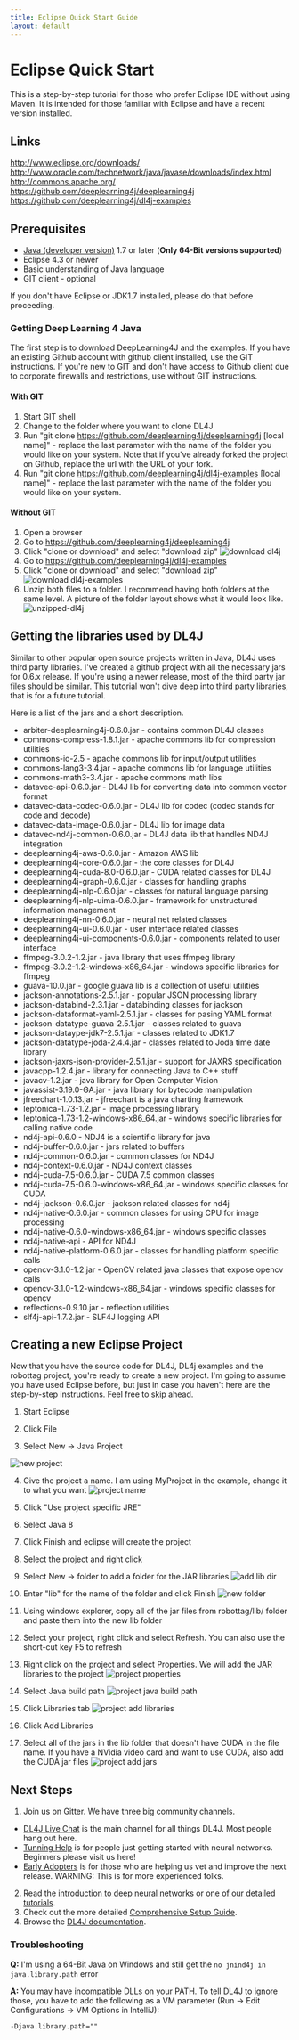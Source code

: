 ```yaml
---
title: Eclipse Quick Start Guide
layout: default
---
```

<!-- Begin Inspectlet Embed Code -->
<script type="text/javascript" id="inspectletjs">
window.__insp = window.__insp || [];
__insp.push(['wid', 1755897264]);
(function() {
function ldinsp(){if(typeof window.__inspld != "undefined") return; window.__inspld = 1; var insp = document.createElement('script'); insp.type = 'text/javascript'; insp.async = true; insp.id = "inspsync"; insp.src = ('https:' == document.location.protocol ? 'https' : 'http') + '://cdn.inspectlet.com/inspectlet.js'; var x = document.getElementsByTagName('script')[0]; x.parentNode.insertBefore(insp, x); };
setTimeout(ldinsp, 500); document.readyState != "complete" ? (window.attachEvent ? window.attachEvent('onload', ldinsp) : window.addEventListener('load', ldinsp, false)) : ldinsp();
})();
</script>
<!-- End Inspectlet Embed Code -->

Eclipse Quick Start
=================

This is a step-by-step tutorial for those who prefer Eclipse IDE without using Maven. It is intended for those familiar with Eclipse and have a recent version installed.

## Links

http://www.eclipse.org/downloads/
http://www.oracle.com/technetwork/java/javase/downloads/index.html
http://commons.apache.org/
https://github.com/deeplearning4j/deeplearning4j 
https://github.com/deeplearning4j/dl4j-examples

## Prerequisites

* [Java (developer version)](#Java) 1.7 or later (**Only 64-Bit versions supported**)
* Eclipse 4.3 or newer
* Basic understanding of Java language
* GIT client - optional

If you don't have Eclipse or JDK1.7 installed, please do that before proceeding.

### <a name="GetDL4J">Getting Deep Learning 4 Java</a>

The first step is to download DeepLearning4J and the examples. If you have an existing Github account with github client installed, use the GIT instructions. If you're new to GIT and don't have access to Github client due to corporate firewalls and restrictions, use without GIT instructions.

#### <a name="WithGIT">With GIT</a>

1. Start GIT shell
2. Change to the folder where you want to clone DL4J
3. Run "git clone https://github.com/deeplearning4j/deeplearning4j [local name]" - replace the last parameter with the name of the folder you would like on your system. Note that if you've already forked the project on Github, replace the url with the URL of your fork.
4. Run "git clone https://github.com/deeplearning4j/dl4j-examples [local name]" - replace the last parameter with the name of the folder you would like on your system.

#### <a name="WithOutGIT">Without GIT</a>

1. Open a browser
2. Go to https://github.com/deeplearning4j/deeplearning4j
3. Click "clone or download" and select "download zip"
![download dl4j](./img/dl4j-download.png)
4. Go to https://github.com/deeplearning4j/dl4j-examples
5. Click "clone or download" and select "download zip"
![download dl4j-examples](./img/dl4j-example-download.png)
6. Unzip both files to a folder. I recommend having both folders at the same level. A picture of the folder layout shows what it would look like.
![unzipped-dl4j](./img/folder-layout.png)


## <a name="libraries">Getting the libraries used by DL4J</a>

Similar to other popular open source projects written in Java, DL4J uses third party libraries. I've created a github project with all the necessary jars for 0.6.x release. If you're using a newer release, most of the third party jar files should be similar. This tutorial won't dive deep into third party libraries, that is for a future tutorial.

Here is a list of the jars and a short description.

  * arbiter-deeplearning4j-0.6.0.jar - contains common DL4J classes
  * commons-compress-1.8.1.jar - apache commons lib for compression utilities
  * commons-io-2.5 - apache commons lib for input/output utilities
  * commons-lang3-3.4.jar - apache commons lib for language utilities
  * commons-math3-3.4.jar - apache commons math libs
  * datavec-api-0.6.0.jar - DL4J lib for converting data into common vector format
  * datavec-data-codec-0.6.0.jar - DL4J lib for codec (codec stands for code and decode)
  * datavec-data-image-0.6.0.jar - DL4J lib for image data
  * datavec-nd4j-common-0.6.0.jar - DL4J data lib that handles ND4J integration
  * deeplearning4j-aws-0.6.0.jar - Amazon AWS lib
  * deeplearning4j-core-0.6.0.jar - the core classes for DL4J
  * deeplearning4j-cuda-8.0-0.6.0.jar - CUDA related classes for DL4J
  * deeplearning4j-graph-0.6.0.jar - classes for handling graphs
  * deeplearning4j-nlp-0.6.0.jar - classes for natural language parsing
  * deeplearning4j-nlp-uima-0.6.0.jar - framework for unstructured information management
  * deeplearning4j-nn-0.6.0.jar - neural net related classes
  * deeplearning4j-ui-0.6.0.jar - user interface related classes
  * deeplearning4j-ui-components-0.6.0.jar - components related to user interface
  * ffmpeg-3.0.2-1.2.jar - java library that uses ffmpeg library
  * ffmpeg-3.0.2-1.2-windows-x86_64.jar - windows specific libraries for ffmpeg
  * guava-10.0.jar - google guava lib is a collection of useful utilities
  * jackson-annotations-2.5.1.jar - popular JSON processing library
  * jackson-databind-2.3.1.jar - databinding classes for jackson
  * jackson-dataformat-yaml-2.5.1.jar - classes for pasing YAML format
  * jackson-datatype-guava-2.5.1.jar - classes related to guava
  * jackson-dataype-jdk7-2.5.1.jar - classes related to JDK1.7
  * jackson-datatype-joda-2.4.4.jar - classes related to Joda time date library
  * jackson-jaxrs-json-provider-2.5.1.jar - support for JAXRS specification
  * javacpp-1.2.4.jar - library for connecting Java to C++ stuff
  * javacv-1.2.jar - java library for Open Computer Vision
  * javassist-3.19.0-GA.jar - java library for bytecode manipulation
  * jfreechart-1.0.13.jar - jfreechart is a java charting framework
  * leptonica-1.73-1.2.jar - image processing library
  * leptonica-1.73-1.2-windows-x86_64.jar - windows specific libraries for calling native code
  * nd4j-api-0.6.0 - NDJ4 is a scientific library for java
  * nd4j-buffer-0.6.0.jar - jars related to buffers
  * nd4j-common-0.6.0.jar - common classes for ND4J
  * nd4j-context-0.6.0.jar - ND4J context classes
  * nd4j-cuda-7.5-0.6.0.jar - CUDA 7.5 common classes
  * nd4j-cuda-7.5-0.6.0-windows-x86_64.jar - windows specific classes for CUDA
  * nd4j-jackson-0.6.0.jar - jackson related classes for nd4j
  * nd4j-native-0.6.0.jar - common classes for using CPU for image processing
  * nd4j-native-0.6.0-windows-x86_64.jar - windows specific classes
  * nd4j-native-api - API for ND4J
  * nd4j-native-platform-0.6.0.jar - classes for handling platform specific calls
  * opencv-3.1.0-1.2.jar - OpenCV related java classes that expose opencv calls
  * opencv-3.1.0-1.2-windows-x86_64.jar - windows specific classes for opencv
  * reflections-0.9.10.jar - reflection utilities
  * slf4j-api-1.7.2.jar - SLF4J logging API


## <a name="newProject">Creating a new Eclipse Project</a>
Now that you have the source code for DL4J, DL4j examples and the robottag project, you're ready to create a new project. I'm going to assume you have used Eclipse before, but just in case you haven't here are the step-by-step instructions. Feel free to skip ahead.

1. Start Eclipse

2. Click File

3. Select New -> Java Project

![new project](./img/eclipse-new-project.png)

4. Give the project a name. I am using MyProject in the example, change it to what you want 
![project name](./img/eclipse-new-proj-wiz.png)

5. Click "Use project specific JRE"

6. Select Java 8

7. Click Finish and eclipse will create the project

8. Select the project and right click

9. Select New -> folder to add a folder for the JAR libraries
![add lib dir](./img/eclipse-add-lib-dir.png)

10. Enter "lib" for the name of the folder and click Finish
![new folder](./img/eclipse-folder-wiz.png)

11. Using windows explorer, copy all of the jar files from robottag/lib/ folder and paste them into the new lib folder

12. Select your project, right click and select Refresh. You can also use the short-cut key F5 to refresh

13. Right click on the project and select Properties. We will add the JAR libraries to the project
![project properties](./img/proj-properties.png)

14. Select Java build path
![project java build path](./img/proj-build-path.png)

15. Click Libraries tab
![project add libraries](./img/add-libraries.png)

16. Click Add Libraries

17. Select all of the jars in the lib folder that doesn't have CUDA in the file name. If you have a NVidia video card and want to use CUDA, also add the CUDA jar files
![project add jars](./img/add-jar-screen.png)

## Next Steps

1. Join us on Gitter. We have three big community channels.
  * [DL4J Live Chat](https://gitter.im/deeplearning4j/deeplearning4j) is the main channel for all things DL4J. Most people hang out here.
  * [Tunning Help](https://gitter.im/deeplearning4j/deeplearning4j/tuninghelp) is for people just getting started with neural networks. Beginners please visit us here!
  * [Early Adopters](https://gitter.im/deeplearning4j/deeplearning4j/earlyadopters) is for those who are helping us vet and improve the next release. WARNING: This is for more experienced folks. 
2. Read the [introduction to deep neural networks](./neuralnet-overview) or [one of our detailed tutorials](./tutorials). 
3. Check out the more detailed [Comprehensive Setup Guide](./gettingstarted).
4. Browse the [DL4J documentation](./documentation).


### Troubleshooting

**Q:** I'm using a 64-Bit Java on Windows and still get the `no jnind4j in java.library.path` error

**A:** You may have incompatible DLLs on your PATH. To tell DL4J to ignore those, you have to add the following as a VM parameter (Run -> Edit Configurations -> VM Options in IntelliJ):

```
-Djava.library.path=""
```
